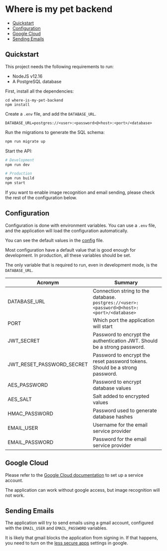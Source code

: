 # Where is my pet backend

  - [Quickstart](#quickstart)
  - [Configuration](#configuration)
  - [Google Cloud](#google-cloud)
  - [Sending Emails](#sending-emails)

## Quickstart

This project needs the following requirements to run:

* NodeJS v12.16
* A PostgreSQL database

First, install all the dependencies:

```
cd where-is-my-pet-backend
npm install
```

Create a `.env` file, and add the `DATABASE_URL`.

```
DATABASE_URL=postgres://<user>:<password>@<host>:<port>/<database>
```

Run the migrations to generate the SQL schema:

```sh
npm run migrate up
```

Start the API:

```sh
# Development
npm run dev

# Production
npm run build
npm start

```

If you want to enable image recognition and email sending, please check the rest of the configuration below.

## Configuration

Configuration is done with environment variables. You can use a `.env` file, and the application will load the configuration automatically.

You can see the default values in the [config](src/config.ts) file.

Most configuration have a default value that is good enough for development. In production, all these variables should be set.

The only variable that is required to run, even in development mode, is the `DATABASE_URL`.

| Acronym | Summary |
| ------- | ------- |
| DATABASE_URL | Connection string to the database. `postgres://<user>:<password>@<host>:<port>/<database>` |
| PORT | Which port the application will start |
| JWT_SECRET | Password to encrypt the authentication JWT. Should be a strong password. |
| JWT_RESET_PASSWORD_SECRET | Password to encrypt the reset password tokens. Should be a strong password. |
| AES_PASSWORD | Password to encrypt database values |
| AES_SALT | Salt added to encrypted values |
| HMAC_PASSWORD | Password used to generate database hashes |
| EMAIL_USER | Username for the email service provider |
| EMAIL_PASSWORD | Password for the email service provider |

## Google Cloud

Please refer to the [Google Cloud documentation](https://cloud.google.com/docs/authentication/production#cloud-console) to set up a service account. 

The application can work without google access, but image recognition will not work.

## Sending Emails

The application will try to send emails using a gmail account, configured with the `EMAIL_USER` and `EMAIL_PASSWORD` variables.

It is likely that gmail blocks the application from signing in. If that happens, you need to turn on the [less secure apps](https://myaccount.google.com/lesssecureapps) settings in google.